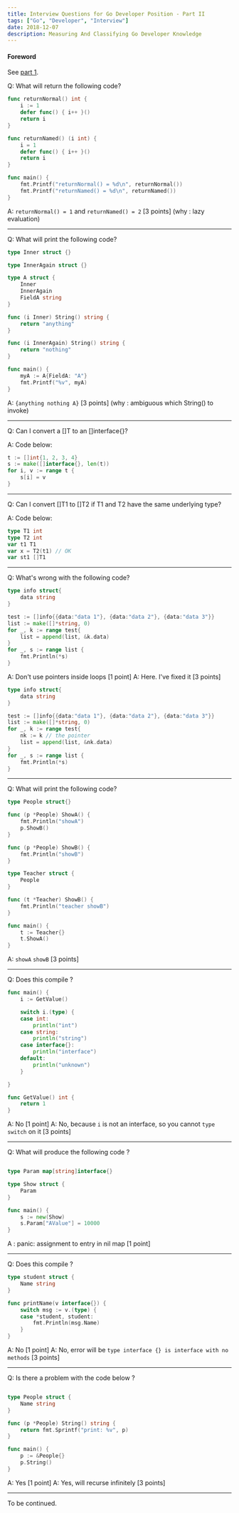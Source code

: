 ```yaml
---
title: Interview Questions for Go Developer Position - Part II
tags: ["Go", "Developer", "Interview"]
date: 2018-12-07
description: Measuring And Classifying Go Developer Knowledge
---
```


#### Foreword

See [part 1](/post/interviewing-go-developer-part-1/).

Q: What will return the following code?

```go
func returnNormal() int {
	i := 1
	defer func() { i++ }()
	return i
}

func returnNamed() (i int) {
	i = 1
	defer func() { i++ }()
	return i
}

func main() {
	fmt.Printf("returnNormal() = %d\n", returnNormal())
	fmt.Printf("returnNamed() = %d\n", returnNamed())
}
```

A: `returnNormal() = 1` and `returnNamed() = 2` [3 points] (why : lazy evaluation)

---

Q: What will print the following code?

```go
type Inner struct {}

type InnerAgain struct {}

type A struct {
    Inner
    InnerAgain
    FieldA string
}

func (i Inner) String() string {
    return "anything"
}

func (i InnerAgain) String() string {
    return "nothing"
}

func main() {
    myA := A{FieldA: "A"}
    fmt.Printf("%v", myA)
}
```

A: `{anything nothing A}` [3 points] (why : ambiguous which String() to invoke)

---

Q: Can I convert a []T to an []interface{}?

A: Code below:

```go
t := []int{1, 2, 3, 4}
s := make([]interface{}, len(t))
for i, v := range t {
    s[i] = v
}
```

---

Q: Can I convert []T1 to []T2 if T1 and T2 have the same underlying type?

A: Code below:

```go
type T1 int
type T2 int
var t1 T1
var x = T2(t1) // OK
var st1 []T1
```

---

Q: What's wrong with the following code?

```go
type info struct{
	data string
}

test := []info{{data:"data 1"}, {data:"data 2"}, {data:"data 3"}}
list := make([]*string, 0)
for _, k := range test{
    list = append(list, &k.data)
}
for _, s := range list {
    fmt.Println(*s)
}
```

A: Don't use pointers inside loops [1 point]
A: Here. I've fixed it [3 points]

```go
type info struct{
	data string
}

test := []info{{data:"data 1"}, {data:"data 2"}, {data:"data 3"}}
list := make([]*string, 0)
for _, k := range test{
	nk := k // the pointer
    list = append(list, &nk.data)
}
for _, s := range list {
    fmt.Println(*s)
}
```

---

Q: What will print the following code?

```go
type People struct{}

func (p *People) ShowA() {
	fmt.Println("showA")
	p.ShowB()
}

func (p *People) ShowB() {
	fmt.Println("showB")
}

type Teacher struct {
	People
}

func (t *Teacher) ShowB() {
	fmt.Println("teacher showB")
}

func main() {
	t := Teacher{}
	t.ShowA()
}
```

A: `showA`
`showB` [3 points]

---

Q: Does this compile ?

```go
func main() {
	i := GetValue()

	switch i.(type) {
	case int:
		println("int")
	case string:
		println("string")
	case interface{}:
		println("interface")
	default:
		println("unknown")
	}

}

func GetValue() int {
	return 1
}

```
A: No [1 point]
A: No, because `i` is not an interface, so you cannot `type switch` on it [3 points]

---

Q: What will produce the following code ?

```go

type Param map[string]interface{}

type Show struct {
	Param
}

func main() {
	s := new(Show)
	s.Param["AValue"] = 10000
}
``` 

A : panic: assignment to entry in nil map [1 point]


---

Q: Does this compile ? 

```go
type student struct {
	Name string
}

func printName(v interface{}) {
	switch msg := v.(type) {
	case *student, student:
		fmt.Println(msg.Name)
	}
}
```

A: No [1 point]
A: No, error will be `type interface {} is interface with no methods` [3 points]

--- 

Q: Is there a problem with the code below ?

```go

type People struct {
	Name string
}

func (p *People) String() string {
	return fmt.Sprintf("print: %v", p)
}

func main() {
	p := &People{}
	p.String()
}
```

A: Yes [1 point]
A: Yes, will recurse infinitely [3 points]

---

To be continued.
